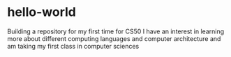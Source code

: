 # hello-world
Building a repository for my first time for CS50 
I have an interest in learning more about different computing languages and computer architecture and am taking my first class in computer sciences
